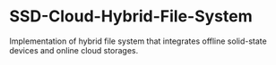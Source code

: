 # SSD-Cloud-Hybrid-File-System
Implementation of hybrid file system that integrates offline solid-state devices and online cloud storages.
